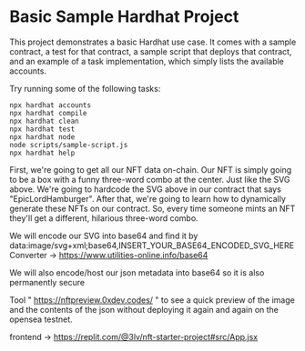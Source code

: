 # Basic Sample Hardhat Project

This project demonstrates a basic Hardhat use case. It comes with a sample contract, a test for that contract, a sample script that deploys that contract, and an example of a task implementation, which simply lists the available accounts.

Try running some of the following tasks:

```shell
npx hardhat accounts
npx hardhat compile
npx hardhat clean
npx hardhat test
npx hardhat node
node scripts/sample-script.js
npx hardhat help
```
First, we're going to get all our NFT data on-chain. Our NFT is simply going to be a box with a funny three-word combo at the center. Just like the SVG above. We're going to hardcode the SVG above in our contract that says "EpicLordHamburger".
After that, we're going to learn how to dynamically generate these NFTs on our contract. So, every time someone mints an NFT they'll get a different, hilarious three-word combo. 

We will encode our SVG into base64 and find it by data:image/svg+xml;base64,INSERT_YOUR_BASE64_ENCODED_SVG_HERE
Converter -> https://www.utilities-online.info/base64

We will also encode/host our json metadata into base64 so it is also permanently secure

Tool " https://nftpreview.0xdev.codes/ " to see a quick preview of the image and the contents of the json without deploying it again and again on the opensea testnet.

frontend -> https://replit.com/@3lv/nft-starter-project#src/App.jsx